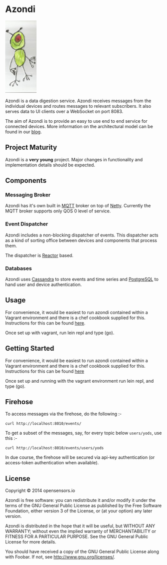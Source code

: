 # Azondi

![An Azondi](resources/public/imgs/azondi1.jpg)

Azondi is a data digestion service. Azondi receives messages from the
individual devices and routes messages to relevant subscribers.  It
also serves data to UI clients over a WebSocket on port 8083.

The aim of Azondi is to provide an easy to use end to end service for
connected devices. More information on the architectural model can be
found in our
[blog](http://blog.opensensors.io/blog/2014/03/12/iot-in-the-city/).


## Project Maturity

Azondi is a **very young** project. Major changes in functionality
and implementation details should be expected.


## Components

### Messaging Broker

Azondi has it's own built in [MQTT](http://mqtt.org/) broker on top of
[Netty](https://github.com/OpenSensorsIO/azondi/blob/master/src/clojure/azondi/transports/mqtt.clj). Currently
the MQTT broker supports only QOS 0 level of service.

### Event Dispatcher

Azondi includes a non-blocking dispatcher of events. This dispatcher acts as a
kind of sorting office between devices and components that process them.

The dispatcher is [Reactor](http://reactor.github.io/reactor/) based.

### Databases

Azondi uses [Cassandra](http://cassandra.apache.org/) to store events
and time series and [PostgreSQL](http://www.postgresql.org/) to hand
user and device authentication.

## Usage
For convenience, it would be easiest to run azondi contained within a
Vagrant environment and there is a chef cookbook supplied for this. Instructions for this can be found [here](https://github.com/OpenSensorsIO/vagrant).

Once set up with vagrant, run lein repl and type (go).

## Getting Started

For convenience, it would be easiest to run azondi contained
within a Vagrant environment and there is a chef cookbook supplied for
this. Instructions for this can be found
[here](https://github.com/OpenSensorsIO/vagrant)

Once set up and running with the vagrant environment run lein repl,
and type (go).

## Firehose

To access messages via the firehose, do the following :-

    curl http://localhost:8010/events/

To get a subset of the messages, say, for every topic below `users/yods`, use this :-

    curl http://localhost:8010/events/users/yods

In due course, the firehose will be secured via api-key authentication (or access-token authentication when available).

## License

Copyright © 2014 opensensors.io

Azondi is free software: you can redistribute it and/or modify
it under the terms of the GNU General Public License as published by
the Free Software Foundation, either version 3 of the License, or
(at your option) any later version.

Azondi is distributed in the hope that it will be useful,
but WITHOUT ANY WARRANTY; without even the implied warranty of
MERCHANTABILITY or FITNESS FOR A PARTICULAR PURPOSE.  See the
GNU General Public License for more details.

You should have received a copy of the GNU General Public License
along with Foobar.  If not, see <http://www.gnu.org/licenses/>.
